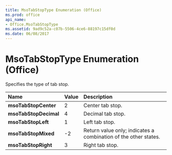 ```yaml
---
title: MsoTabStopType Enumeration (Office)
ms.prod: office
api_name:
- Office.MsoTabStopType
ms.assetid: 9ad9c52a-c07b-5506-4ce6-88197c15df0d
ms.date: 06/08/2017
---
```



# MsoTabStopType Enumeration (Office)

Specifies the type of tab stop.



|Name|Value|Description|
|:-----|:-----|:-----|
|**msoTabStopCenter**|2|Center tab stop.|
|**msoTabStopDecimal**|4|Decimal tab stop.|
|**msoTabStopLeft**|1|Left tab stop.|
|**msoTabStopMixed**|-2|Return value only; indicates a combination of the other states. |
|**msoTabStopRight**|3|Right tab stop.|

